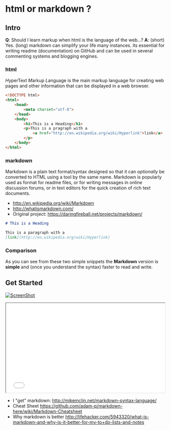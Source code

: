 # html or markdown ?

## Intro

**Q**: Should I learn markup when html is the language of the web...?
**A**: (short) Yes.
       (long) markdown can simplify your life many instances.
       its essential for writing readme (documentation) on GitHub
       and can be used in several commenting systems and blogging engines.

### html

*H*yperText *M*arkup *L*anguage is the main markup language 
for creating web pages and other information that can be 
displayed in a web browser.

```html
<!DOCTYPE html>
<html>
	<head>
		<meta charset="utf-8">
	</head>
	<body>
		<h1>This is a Heading</h1>
		<p>This is a pragraph with a 
			<a href="http://en.wikipedia.org/wiki/Hyperlink">link</a>
		</p>
	</body>
</html>
```



### markdown

Markdown is a plain text format/syntax designed so that it can 
*optionally* be converted to HTML using a tool by the same name. 
Markdown is popularly used as format for readme files, or for writing 
messages in online discussion forums, or in text editors for the 
quick creation of rich text documents.

- http://en.wikipedia.org/wiki/Markdown
- http://whatismarkdown.com/
- Original project: https://daringfireball.net/projects/markdown/


```markdown
# This is a Heading

This is a paragraph with a 
[link](http://en.wikipedia.org/wiki/Hyperlink)

```

### Comparison

As you can see from these two simple snippets the **Markdown** version is
**simple** and (once you understand the syntax) faster to read and write.

## Get Started

[![ScreenShot](https://raw.github.com/GabLeRoux/WebMole/master/ressources/WebMole_Youtube_Video.png)](http://player.vimeo.com/video/62604492)

<iframe src="//player.vimeo.com/video/62604492" width="500" height="281"></iframe>

- I "get" markdown: http://mikemclin.net/markdown-syntax-language/
- Cheat Sheet https://github.com/adam-p/markdown-here/wiki/Markdown-Cheatsheet
- Why markdown is better
http://lifehacker.com/5943320/what-is-markdown-and-why-is-it-better-for-my-to+do-lists-and-notes